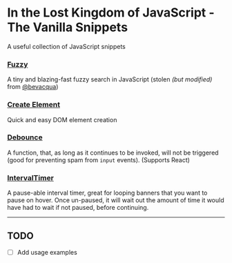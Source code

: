 # In the Lost Kingdom of JavaScript - The Vanilla Snippets
A useful collection of JavaScript snippets

### [Fuzzy](https://github.com/Tam/LostKingdom/blob/master/fuzzy.js)
A tiny and blazing-fast fuzzy search in JavaScript (stolen *(but modified)* from [@bevacqua](https://github.com/bevacqua/fuzzysearch))

### [Create Element](https://github.com/Tam/LostKingdom/blob/master/createElement.js)
Quick and easy DOM element creation

### [Debounce](https://github.com/Tam/LostKingdom/blob/master/debounce.js)
A function, that, as long as it continues to be invoked, will not be triggered (good for preventing spam from `input` events). (Supports React)

### [IntervalTimer](https://github.com/Tam/LostKingdom/blob/master/IntervalTimer.js)
A pause-able interval timer, great for looping banners that you want to pause on hover. Once un-paused, it will wait out the amount of time it would have had to wait if not paused, before continuing.

---

## TODO
- [ ] Add usage examples
